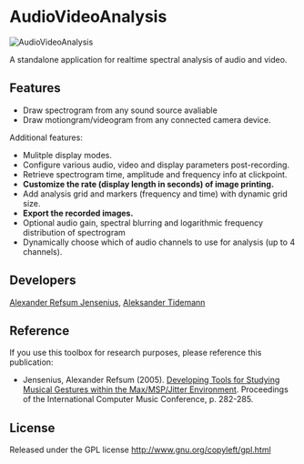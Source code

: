 # AudioVideoAnalysis 

![AudioVideoAnalysis](https://github.com/fourMs/AudioVideoAnalysis/raw/master/documentation/AudioVideoAnalysis-1.0-ui.jpg)

A standalone application for realtime spectral analysis of audio and video. 

## Features

* Draw spectrogram from any sound source avaliable
* Draw motiongram/videogram from any connected camera device. 

Additional features:
* Mulitple display modes.
* Configure various audio, video and display parameters post-recording.
* Retrieve spectrogram time, amplitude and frequency info at clickpoint.
* **Customize the rate (display length in seconds) of image printing.**
* Add analysis grid and markers (frequency and time) with dynamic grid size.
* **Export the recorded images.**
* Optional audio gain, spectral blurring and logarithmic frequency distribution of spectrogram
* Dynamically choose which of audio channels to use for analysis (up to 4 channels).


## Developers

[Alexander Refsum Jensenius](http://people.uio.no/alexanje), [Aleksander Tidemann](https://github.com/AleksanderTidemann)


## Reference

If you use this toolbox for research purposes, please reference this publication: 

- Jensenius, Alexander Refsum (2005). [Developing Tools for Studying Musical Gestures within the Max/MSP/Jitter Environment](https://www.duo.uio.no/handle/10852/26907). Proceedings of the International Computer Music Conference, p. 282-285. 


## License

Released under the GPL license
http://www.gnu.org/copyleft/gpl.html
